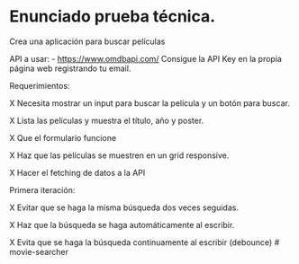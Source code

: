 # Enunciado prueba técnica.

Crea una aplicación para buscar películas

API a usar: - https://www.omdbapi.com/ Consigue la API Key en la propia página web registrando tu email.

Requerimientos:

X Necesita mostrar un input para buscar la película y un botón para buscar.

X Lista las películas y muestra el título, año y poster.

X Que el formulario funcione

X Haz que las películas se muestren en un grid responsive.

X Hacer el fetching de datos a la API

Primera iteración:

X Evitar que se haga la misma búsqueda dos veces seguidas.

X Haz que la búsqueda se haga automáticamente al escribir.

X Evita que se haga la búsqueda continuamente al escribir (debounce)
#   m o v i e - s e a r c h e r  
 